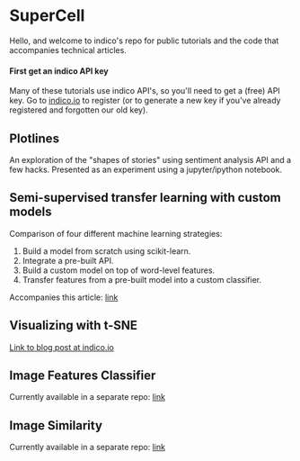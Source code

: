 # SuperCell
Hello, and welcome to indico's repo for public tutorials and the code that accompanies technical articles.

#### First get an indico API key
Many of these tutorials use indico API's, so you'll need to get a (free) API key. Go to [indico.io](https://indico.io) to register (or to generate a new key if you've already registered and forgotten our old key).

## Plotlines
An exploration of the "shapes of stories" using sentiment analysis API and a few hacks. Presented as an experiment using a jupyter/ipython notebook.


## Semi-supervised transfer learning with custom models
Comparison of four different machine learning strategies:
   1. Build a model from scratch using scikit-learn.
   2. Integrate a pre-built API.
   3. Build a custom model on top of word-level features.
   4. Transfer features from a pre-built model into a custom classifier.

Accompanies this article: [link](link)

## Visualizing with t-SNE
[Link to blog post at indico.io](https://indico.io/blog/visualizing-with-t-sne/)

## Image Features Classifier
Currently available in a separate repo: [link](https://github.com/IndicoDataSolutions/ImageFeaturesClassifier)

## Image Similarity
Currently available in a separate repo: [link](https://github.com/IndicoDataSolutions/ImageSimilarity)
